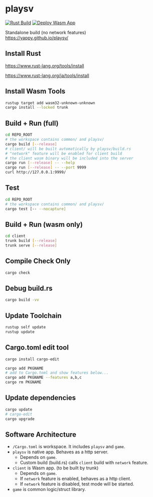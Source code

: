 # playsv

[![Rust Build](https://github.com/yappy/playsv/actions/workflows/rust.yml/badge.svg)](https://github.com/yappy/playsv/actions/workflows/rust.yml)
[![Deploy Wasm App](https://github.com/yappy/playsv/actions/workflows/deploy.yml/badge.svg)](https://github.com/yappy/playsv/actions/workflows/deploy.yml)

Standalone build (no network features) \
<https://yappy.github.io/playsv/>

## Install Rust

<https://www.rust-lang.org/tools/install>

<https://www.rust-lang.org/ja/tools/install>

## Install Wasm Tools

```sh
rustup target add wasm32-unknown-unknown
cargo install --locked trunk
```

## Build + Run (full)

```sh
cd REPO_ROOT
# the workspace contains common/ and playsv/
cargo build [--release]
# client/ will be built automatically by playsv/build.rs
# "network" feature will be enabled for client build
# the client wasm binary will be included into the server
cargo run [--release] -- --help
cargo run [--release] -- --port 9999
curl http://127.0.0.1:9999/
```

## Test

```sh
cd REPO_ROOT
# the workspace contains common/ and playsv/
cargo test [-- --nocapture]
```

## Build + Run (wasm only)

```sh
cd client
trunk build [--release]
trunk serve [--release]
```

## Compile Check Only

```sh
cargo check
```

## Debug build.rs

```sh
cargo build -vv
```

## Update Toolchain

```sh
rustup self update
rustup update
```

## Cargo.toml edit tool

```sh
cargo install cargo-edit
```

```sh
cargo add PKGNAME
# add to Cargo.toml and show features below...
cargo add PKGNAME --features a,b,c
cargo rm PKGNAME
```

## Update dependencies

```sh
cargo update
# cargo-edit
cargo upgrade
```

## Software Architecture

* `/Cargo.toml` is workspace. It includes `playsv` and `game`.
* `playsv` is native app. Behaves as a http server.
  * Depends on `game`.
  * Custom build (build.rs) calls `client` build with `network` feature.
* `client` is Wasm app. (to be built by trunk)
  * Depends on `game`.
  * If `network` feature is enabled, behaves as a http client.
  * If `network` feature is disabled, test mode will be started.
* `game` is common logic/struct library.
